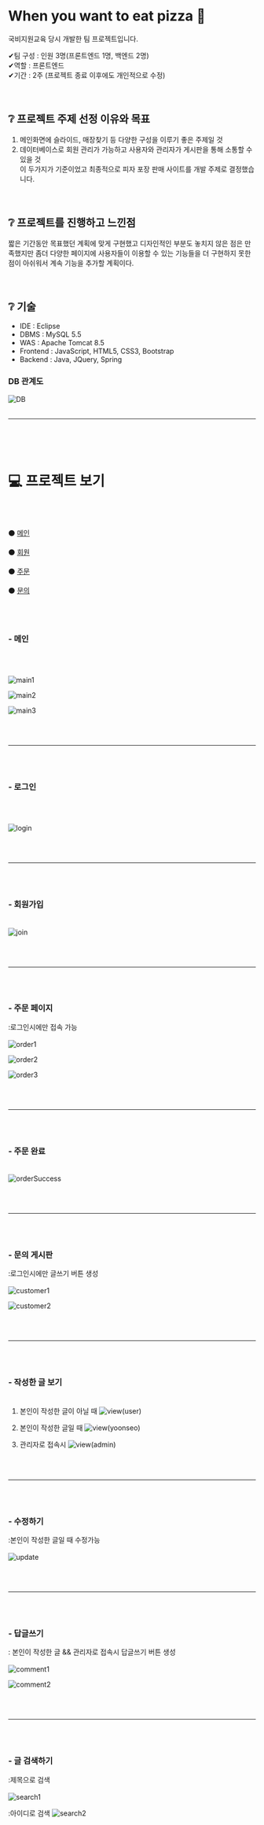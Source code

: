 # When you want to eat pizza 🍕
국비지원교육 당시 개발한 팀 프로젝트입니다. 

✔팀 구성 : 인원 3명(프론트엔드 1명, 백엔드 2명)<br>
✔역할 : 프론트엔드<br>
✔기간 : 2주 (프로젝트 종료 이후에도 개인적으로 수정)<br><br><br>


## ❔ 프로젝트 주제 선정 이유와 목표

1. 메인화면에 슬라이드, 매장찾기 등 다양한 구성을 이루기 좋은 주제일 것
2. 데이터베이스로 회원 관리가 가능하고 사용자와 관리자가 게시판을 통해 소통할 수 있을 것<br>이 두가지가 기준이었고 최종적으로 피자 포장 판매 사이트를 개발 주제로 결정했습니다.<br><br><br>

## ❔ 프로젝트를 진행하고 느낀점

짧은 기간동안 목표했던 계획에 맞게 구현했고 디자인적인 부분도 놓치지 않은 점은 만족했지만 좀더 다양한 페이지에 사용자들이 이용할 수 있는 기능들을 더 구현하지 못한 점이 아쉬워서 계속 기능을 추가할 계획이다.<br><br><br>

## ❔ 기술

- IDE : Eclipse<br>
- DBMS : MySQL 5.5<br>
- WAS : Apache Tomcat 8.5<br>
- Frontend : JavaScript, HTML5, CSS3, Bootstrap<br>
- Backend : Java, JQuery, Spring

### DB 관계도

![DB](https://user-images.githubusercontent.com/84071666/229287138-09d04701-c10b-4ef1-92dd-9a64a0e9f582.PNG)
<br><br>

<hr>

<br><br><br>

# 💻 프로젝트 보기

<br><br>

⚫ [메인](#--메인)

⚫ [회원](#--로그인)

⚫ [주문](#--주문-페이지)

⚫ [문의](#--문의-게시판)

<br><br>

### - 메인

<br><br>

![main1](https://user-images.githubusercontent.com/84071666/229292646-897b825d-f42c-44d6-ac8f-c3f67ea68837.PNG)

![main2](https://user-images.githubusercontent.com/84071666/229292260-244012f1-e353-4680-8146-c9a719e609b5.PNG)

![main3](https://user-images.githubusercontent.com/84071666/229292263-ded8f0ff-93de-45e6-84b1-9cd1a1c4a562.PNG)

<br><br>

---

<br><br>

### - 로그인
<br><br>

![login](https://user-images.githubusercontent.com/84071666/229292257-12b25f06-770a-499f-b4ea-0cd662bb441c.PNG)

<br><br>

---

<br><br>

### - 회원가입 <br><br>

![join](https://user-images.githubusercontent.com/84071666/229292255-0d379d8f-c15a-4e5d-8875-24d2cebd7545.PNG)

<br><br>

---

<br><br>

### - 주문 페이지

:로그인시에만 접속 가능 <br><br>
![order1](https://user-images.githubusercontent.com/84071666/229292264-c390d218-907c-4e40-9e76-6b8888c1c938.PNG)

![order2](https://user-images.githubusercontent.com/84071666/229292265-f7ea4a76-a6a8-4c2e-bccf-e06a02a1d2fd.PNG)

![order3](https://user-images.githubusercontent.com/84071666/229292266-1ceda459-744e-4c22-a4d6-81fe67cd8418.PNG)

<br><br>

---

<br><br>

### - 주문 완료 <br><br>

![orderSuccess](https://user-images.githubusercontent.com/84071666/229292267-46133fbf-9f9f-4138-8d20-c757ce48baf8.PNG)

<br><br>

---

<br><br>

### - 문의 게시판

:로그인시에만 글쓰기 버튼 생성 <br><br>
![customer1](https://user-images.githubusercontent.com/84071666/229292251-83173bc3-8f48-42b7-ab1a-fc23cb381993.PNG)

![customer2](https://user-images.githubusercontent.com/84071666/229292252-c069d01e-769e-40a3-9d84-f4a3593cf5fe.PNG)

<br><br>

---

<br><br>

### - 작성한 글 보기 <br><br>

1. 본인이 작성한 글이 아닐 때
![view(user)](https://user-images.githubusercontent.com/84071666/229292275-c7bb88e6-7e36-4057-a608-1183cf373e6e.PNG)

2. 본인이 작성한 글일 때
![view(yoonseo)](https://user-images.githubusercontent.com/84071666/229292245-b8f5fc07-17d2-4921-9acc-685789235808.PNG)

3. 관리자로 접속시
![view(admin)](https://user-images.githubusercontent.com/84071666/229292274-1f11c5a3-f7c1-4ad2-ba0b-5cdff5d6ede6.PNG)

<br><br>

---

<br><br>

### - 수정하기

:본인이 작성한 글일 때 수정가능 <br><br>
![update](https://user-images.githubusercontent.com/84071666/229292273-ea6627bf-af3e-40c8-a20d-13c2339f357d.PNG)

<br><br>

---

<br><br>

### - 답글쓰기

: 본인이 작성한 글 && 관리자로 접속시 답글쓰기 버튼 생성 <br><br>
![comment1](https://user-images.githubusercontent.com/84071666/229292248-f8e8fb13-e52f-4511-9b27-46a237de536b.PNG)

![comment2](https://user-images.githubusercontent.com/84071666/229292249-aad143c4-8f16-4641-b3f3-95b698bf079f.PNG)

<br><br>

---

<br><br>

### - 글 검색하기

:제목으로 검색 <br><br>
![search1](https://user-images.githubusercontent.com/84071666/229292270-09e66606-8646-4a76-ab77-8dd026a72348.PNG)

:아이디로 검색
![search2](https://user-images.githubusercontent.com/84071666/229292272-b72ed5f1-46c0-4e4a-ab7f-cfd7f4cd0def.PNG)<br><br><br>
